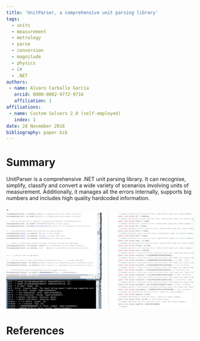 ```yaml
---
title: 'UnitParser, a comprehensive unit parsing library'
tags:
  - units
  - measurement
  - metrology
  - parse
  - conversion
  - magnitude
  - physics
  - C#
  - .NET
authors:
 - name: Alvaro Carballo Garcia
   orcid: 0000-0002-9772-9716
   affiliation: 1
affiliations:
 - name: Custom Solvers 2.0 (self-employed)
   index: 1
date: 28 November 2016
bibliography: paper.bib
---
```


# Summary

UnitParser is a comprehensive .NET unit parsing library. It can recognise, simplify, classify and convert a wide variety of scenarios involving units of measurement. Additionally, it manages all the errors internally, supports big numbers and includes high quality hardcoded information.

-![Excerpts of UnitParser's test application code/output and hardcoded conversion factors.](UnitParser_snapshot.png)

# References